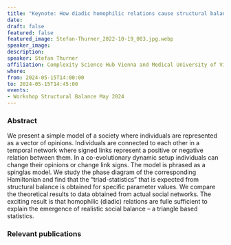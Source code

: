 ```yaml
---
title: "Keynote: How diadic homophilic relations cause structural balance"
date:
draft: false
featured: false
featured_image: Stefan-Thurner_2022-10-19_003.jpg.webp
speaker_image:
description:
speaker: Stefan Thurner
affiliation: Complexity Science Hub Vienna and Medical University of Vienna, Austria
where:
from: 2024-05-15T14:00:00
to: 2024-05-15T14:45:00
events:
- Workshop Structural Balance May 2024 
---
```


### Abstract

We present a simple model of a society where individuals are represented as a vector of opinions. Individuals are connected to each other in a temporal network where signed links represent a positive or negative relation between them. In a co-evolutionary dynamic setup individuals can change their opinions or change link signs. The model is phrased as a spinglas model. We study the phase diagram of the corresponding Hamiltonian and find that the “triad-statistics” that is expected from structural balance is obtained for specific parameter values. We compare the theoretical results to data obtained from actual social networks. The exciting result is that homophilic (diadic) relations are fulle sufficient to explain the emergence of realistic social balance – a triangle based statistics.


### Relevant publications 
